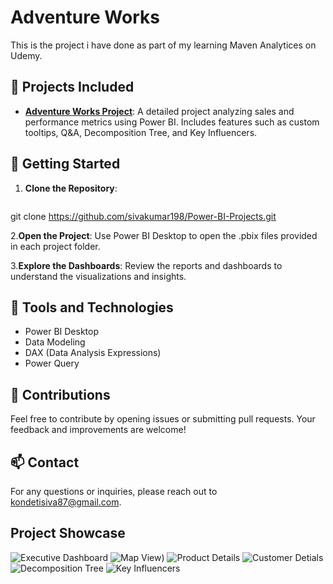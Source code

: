 # Adventure Works

This is the project i have done as part of my learning Maven Analytices on Udemy.

## 📁 Projects Included

- **[Adventure Works Project](#)**: A detailed project analyzing sales and performance metrics using Power BI. Includes features such as custom tooltips, Q&A, Decomposition Tree, and Key Influencers.

## 🚀 Getting Started

1. **Clone the Repository**: 
   ```bash
  git clone https://github.com/sivakumar198/Power-BI-Projects.git

2.**Open the Project**: Use Power BI Desktop to open the .pbix files provided in each project folder.

3.**Explore the Dashboards**: Review the reports and dashboards to understand the visualizations and insights.

## 🔧 Tools and Technologies
- Power BI Desktop
- Data Modeling
- DAX (Data Analysis Expressions)
- Power Query
## 🤝 Contributions
Feel free to contribute by opening issues or submitting pull requests. Your feedback and improvements are welcome!

## 📫 Contact
For any questions or inquiries, please reach out to kondetisiva87@gmail.com.

## Project Showcase

![Executive Dashboard](https://github.com/sivakumar198/Adventure-Works-Sales-Dashboard/blob/main/Adventure%20Works_page-0001.jpg)
![Map View](https://github.com/sivakumar198/Adventure-Works-Sales-Dashboard/blob/main/Adventure%20Works_page-0002.jpg))
![Product Details](https://github.com/sivakumar198/Adventure-Works-Sales-Dashboard/blob/main/Adventure%20Works_page-0003.jpg)
![Customer Detials](https://github.com/sivakumar198/Adventure-Works-Sales-Dashboard/blob/main/Adventure%20Works_page-0004.jpg)
![Decomposition Tree](https://github.com/sivakumar198/Adventure-Works-Sales-Dashboard/blob/main/Adventure%20Works_page-0006.jpg)
![Key Influencers](https://github.com/sivakumar198/Adventure-Works-Sales-Dashboard/blob/main/Adventure%20Works_page-0007.jpg)




